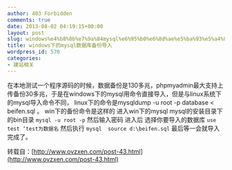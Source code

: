 ```yaml
---
author: 403 Forbidden
comments: true
date: 2013-08-02 04:19:15+00:00
layout: post
slug: windows%e4%b8%8b%e7%9a%84mysql%e6%95%b0%e6%8d%ae%e5%ba%93%e5%a4%87%e4%bb%bd%e5%af%bc%e5%85%a5
title: windows下的mysql数据库备份导入
wordpress_id: 570
categories:
- 建站相关
---
```

在本地测试一个程序源码的时候，数据备份是130多兆，phpmyadmin最大支持上传备份30多兆，于是在windows下的mysql用命令直接导入，但是与linux系统下的mysql导入命令不同，
linux下的命令是mysqldump -u root -p database < beifen.sql 。
win下的备份命令是这样的
进入win下的mysql
mysql的安装目录下的bin目录
``mysql -u root -p``
然后输入密码
进入后 选择你要导入的数据库
``use test ‘test为数据名``
然后执行 ``mysql  source d:\beifen.sql``
最后等一会就导入完成了。

转载自：[http://www.ovzxen.com/post-43.html](http://www.ovzxen.com/post-43.html)
